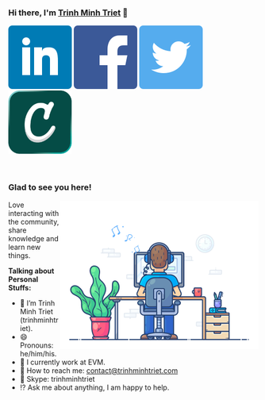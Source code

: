 ### Hi there, I'm <a href="https://trinhminhtriet.com" target="_blank" title="Trinh Minh Triet">Trinh Minh Triet</a> 👋

[![trinhminhtriet's LinkedIn Profile](images/linkedin.png)](https://linkedin.com/in/triet-trinh)
[![trinhminhtriet's Facebook Profile](images/facebook.png)](https://www.facebook.com/trinhminhtriet)
[![trinhminhtriet's Twitter Profile](images/twitter.png)](https://twitter.com/trinhminhtriet)
[![trinhminhtriet's Credly Profile](images/credly.png)](https://www.credly.com/users/trinhminhtriet)

</br>

### Glad to see you here!

<img align="right" alt="Trinh Minh Triet" src="images/coding.gif" width="400" />

Love interacting with the community, share knowledge and learn new things.

**Talking about Personal Stuffs:**

- 👨 I’m Trinh Minh Triet (trinhminhtriet).
- 😄 Pronouns: he/him/his.
- 🏢 I currently work at EVM.
- 📧 How to reach me: contact@trinhminhtriet.com
- 💬 Skype: trinhminhtriet
- ⁉️ Ask me about anything, I am happy to help.